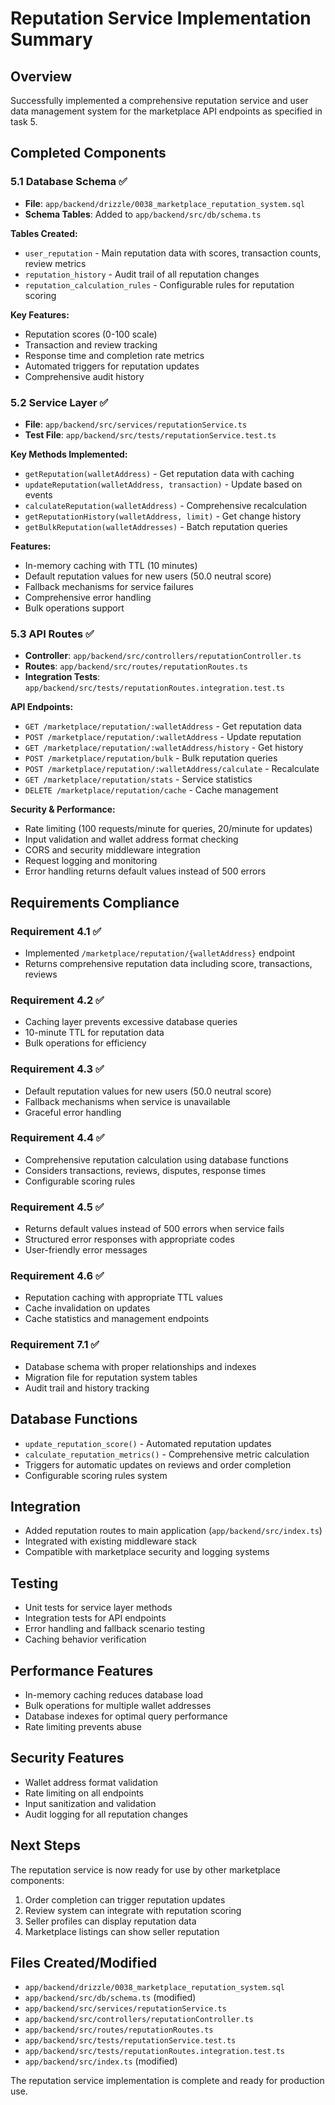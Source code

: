 # Reputation Service Implementation Summary

## Overview
Successfully implemented a comprehensive reputation service and user data management system for the marketplace API endpoints as specified in task 5.

## Completed Components

### 5.1 Database Schema ✅
- **File**: `app/backend/drizzle/0038_marketplace_reputation_system.sql`
- **Schema Tables**: Added to `app/backend/src/db/schema.ts`

**Tables Created:**
- `user_reputation` - Main reputation data with scores, transaction counts, review metrics
- `reputation_history` - Audit trail of all reputation changes
- `reputation_calculation_rules` - Configurable rules for reputation scoring

**Key Features:**
- Reputation scores (0-100 scale)
- Transaction and review tracking
- Response time and completion rate metrics
- Automated triggers for reputation updates
- Comprehensive audit history

### 5.2 Service Layer ✅
- **File**: `app/backend/src/services/reputationService.ts`
- **Test File**: `app/backend/src/tests/reputationService.test.ts`

**Key Methods Implemented:**
- `getReputation(walletAddress)` - Get reputation data with caching
- `updateReputation(walletAddress, transaction)` - Update based on events
- `calculateReputation(walletAddress)` - Comprehensive recalculation
- `getReputationHistory(walletAddress, limit)` - Get change history
- `getBulkReputation(walletAddresses)` - Batch reputation queries

**Features:**
- In-memory caching with TTL (10 minutes)
- Default reputation values for new users (50.0 neutral score)
- Fallback mechanisms for service failures
- Comprehensive error handling
- Bulk operations support

### 5.3 API Routes ✅
- **Controller**: `app/backend/src/controllers/reputationController.ts`
- **Routes**: `app/backend/src/routes/reputationRoutes.ts`
- **Integration Tests**: `app/backend/src/tests/reputationRoutes.integration.test.ts`

**API Endpoints:**
- `GET /marketplace/reputation/:walletAddress` - Get reputation data
- `POST /marketplace/reputation/:walletAddress` - Update reputation
- `GET /marketplace/reputation/:walletAddress/history` - Get history
- `POST /marketplace/reputation/bulk` - Bulk reputation queries
- `POST /marketplace/reputation/:walletAddress/calculate` - Recalculate
- `GET /marketplace/reputation/stats` - Service statistics
- `DELETE /marketplace/reputation/cache` - Cache management

**Security & Performance:**
- Rate limiting (100 requests/minute for queries, 20/minute for updates)
- Input validation and wallet address format checking
- CORS and security middleware integration
- Request logging and monitoring
- Error handling returns default values instead of 500 errors

## Requirements Compliance

### Requirement 4.1 ✅
- Implemented `/marketplace/reputation/{walletAddress}` endpoint
- Returns comprehensive reputation data including score, transactions, reviews

### Requirement 4.2 ✅
- Caching layer prevents excessive database queries
- 10-minute TTL for reputation data
- Bulk operations for efficiency

### Requirement 4.3 ✅
- Default reputation values for new users (50.0 neutral score)
- Fallback mechanisms when service is unavailable
- Graceful error handling

### Requirement 4.4 ✅
- Comprehensive reputation calculation using database functions
- Considers transactions, reviews, disputes, response times
- Configurable scoring rules

### Requirement 4.5 ✅
- Returns default values instead of 500 errors when service fails
- Structured error responses with appropriate codes
- User-friendly error messages

### Requirement 4.6 ✅
- Reputation caching with appropriate TTL values
- Cache invalidation on updates
- Cache statistics and management endpoints

### Requirement 7.1 ✅
- Database schema with proper relationships and indexes
- Migration file for reputation system tables
- Audit trail and history tracking

## Database Functions
- `update_reputation_score()` - Automated reputation updates
- `calculate_reputation_metrics()` - Comprehensive metric calculation
- Triggers for automatic updates on reviews and order completion
- Configurable scoring rules system

## Integration
- Added reputation routes to main application (`app/backend/src/index.ts`)
- Integrated with existing middleware stack
- Compatible with marketplace security and logging systems

## Testing
- Unit tests for service layer methods
- Integration tests for API endpoints
- Error handling and fallback scenario testing
- Caching behavior verification

## Performance Features
- In-memory caching reduces database load
- Bulk operations for multiple wallet addresses
- Database indexes for optimal query performance
- Rate limiting prevents abuse

## Security Features
- Wallet address format validation
- Rate limiting on all endpoints
- Input sanitization and validation
- Audit logging for all reputation changes

## Next Steps
The reputation service is now ready for use by other marketplace components:
1. Order completion can trigger reputation updates
2. Review system can integrate with reputation scoring
3. Seller profiles can display reputation data
4. Marketplace listings can show seller reputation

## Files Created/Modified
- `app/backend/drizzle/0038_marketplace_reputation_system.sql`
- `app/backend/src/db/schema.ts` (modified)
- `app/backend/src/services/reputationService.ts`
- `app/backend/src/controllers/reputationController.ts`
- `app/backend/src/routes/reputationRoutes.ts`
- `app/backend/src/tests/reputationService.test.ts`
- `app/backend/src/tests/reputationRoutes.integration.test.ts`
- `app/backend/src/index.ts` (modified)

The reputation service implementation is complete and ready for production use.